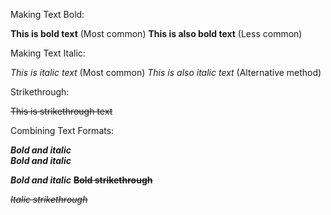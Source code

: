 Making Text Bold:

**This is bold text**  (Most common)
__This is also bold text__  (Less common)

Making Text Italic:

*This is italic text*  (Most common)
_This is also italic text_  (Alternative method)

Strikethrough:

~~This is strikethrough text~~

Combining Text Formats:

***Bold and italic***  
___Bold and italic___ 

**_Bold and italic_**
~~**Bold strikethrough**~~

~~*Italic strikethrough*~~





